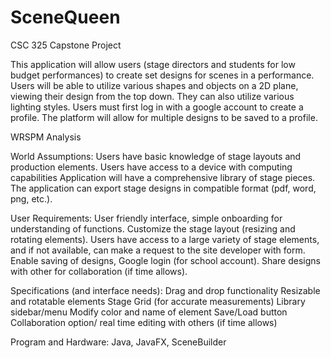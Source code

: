 # SceneQueen
CSC 325 Capstone Project

This application will allow users (stage directors and students for low budget performances) to create set designs for scenes in a performance. Users will be able to utilize various shapes and objects on a 2D plane, viewing their design from the top down. They can also utilize various lighting styles. Users must first log in with a google account to create a profile. The platform will allow for multiple designs to be saved to a profile. 

WRSPM Analysis

World Assumptions:
Users have basic knowledge of stage layouts and production elements.
Users have access to a device with computing capabilities
Application will have a comprehensive library of stage pieces.
The application can export stage designs in compatible format (pdf, word, png, etc.).

User Requirements:
User friendly interface, simple onboarding for understanding of functions.
Customize the stage layout (resizing and rotating elements).
Users have access to a large variety of stage elements, and if not available, can make a request to the site developer with  form.
Enable saving of designs, Google login (for school account).
Share designs with other for collaboration (if time allows).

Specifications (and interface needs):
Drag and drop functionality
Resizable and rotatable elements
Stage Grid (for accurate measurements)
Library sidebar/menu
Modify color and name of element
Save/Load button
Collaboration option/ real time editing with others (if time allows)

Program and Hardware:
Java, JavaFX, SceneBuilder

